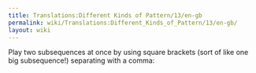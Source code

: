 ```yaml
---
title: Translations:Different Kinds of Pattern/13/en-gb
permalink: wiki/Translations:Different_Kinds_of_Pattern/13/en-gb/
layout: wiki
---
```


Play two subsequences at once by using square brackets (sort of like one
big subsequence!) separating with a comma:
